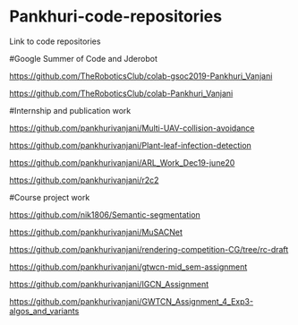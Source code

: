 # Pankhuri-code-repositories
Link to code repositories

#Google Summer of Code and Jderobot

https://github.com/TheRoboticsClub/colab-gsoc2019-Pankhuri_Vanjani

https://github.com/TheRoboticsClub/colab-Pankhuri_Vanjani

#Internship and publication work

https://github.com/pankhurivanjani/Multi-UAV-collision-avoidance  

https://github.com/pankhurivanjani/Plant-leaf-infection-detection 

https://github.com/pankhurivanjani/ARL_Work_Dec19-june20 

https://github.com/pankhurivanjani/r2c2 

#Course project work

https://github.com/nik1806/Semantic-segmentation

https://github.com/pankhurivanjani/MuSACNet

https://github.com/pankhurivanjani/rendering-competition-CG/tree/rc-draft 

https://github.com/pankhurivanjani/gtwcn-mid_sem-assignment  

https://github.com/pankhurivanjani/IGCN_Assignment

https://github.com/pankhurivanjani/GWTCN_Assignment_4_Exp3-algos_and_variants
